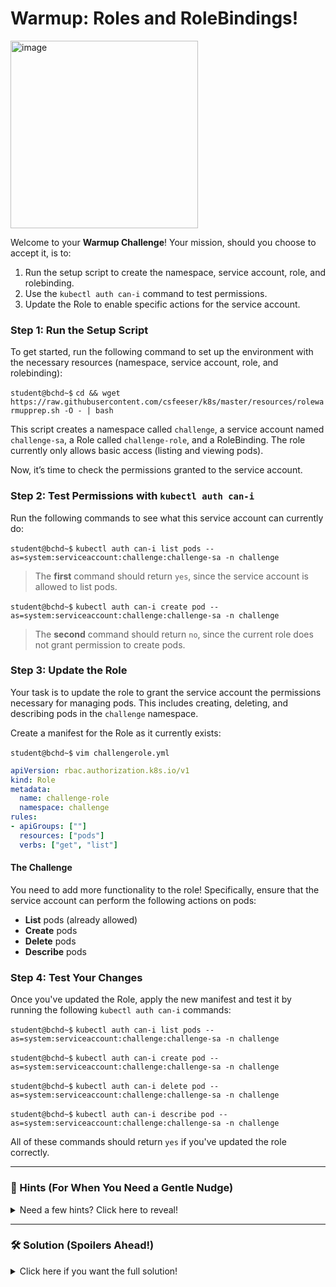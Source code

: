 # Warmup: Roles and RoleBindings!

<img src="https://www.m00nie.com/content/images/2020/04/rbac.jpg" alt="image" width="300"/>

Welcome to your **Warmup Challenge**! Your mission, should you choose to accept it, is to:

1. Run the setup script to create the namespace, service account, role, and rolebinding.
2. Use the `kubectl auth can-i` command to test permissions.
3. Update the Role to enable specific actions for the service account.

### Step 1: Run the Setup Script

To get started, run the following command to set up the environment with the necessary resources (namespace, service account, role, and rolebinding):

`student@bchd~$` `cd && wget https://raw.githubusercontent.com/csfeeser/k8s/master/resources/rolewarmupprep.sh -O - | bash`

This script creates a namespace called `challenge`, a service account named `challenge-sa`, a Role called `challenge-role`, and a RoleBinding. The role currently only allows basic access (listing and viewing pods). 

Now, it’s time to check the permissions granted to the service account.

### Step 2: Test Permissions with `kubectl auth can-i`

Run the following commands to see what this service account can currently do:

`student@bchd~$` `kubectl auth can-i list pods --as=system:serviceaccount:challenge:challenge-sa -n challenge`

> The **first** command should return `yes`, since the service account is allowed to list pods.

`student@bchd~$` `kubectl auth can-i create pod --as=system:serviceaccount:challenge:challenge-sa -n challenge`

> The **second** command should return `no`, since the current role does not grant permission to create pods.

### Step 3: Update the Role

Your task is to update the role to grant the service account the permissions necessary for managing pods. This includes creating, deleting, and describing pods in the `challenge` namespace.

Create a manifest for the Role as it currently exists:

`student@bchd~$` `vim challengerole.yml`

```yaml
apiVersion: rbac.authorization.k8s.io/v1
kind: Role
metadata:
  name: challenge-role
  namespace: challenge
rules:
- apiGroups: [""]
  resources: ["pods"]
  verbs: ["get", "list"]
```

#### The Challenge

You need to add more functionality to the role! Specifically, ensure that the service account can perform the following actions on pods:

- **List** pods (already allowed)
- **Create** pods
- **Delete** pods
- **Describe** pods

### Step 4: Test Your Changes

Once you've updated the Role, apply the new manifest and test it by running the following `kubectl auth can-i` commands:

`student@bchd~$` `kubectl auth can-i list pods --as=system:serviceaccount:challenge:challenge-sa -n challenge`

`student@bchd~$` `kubectl auth can-i create pod --as=system:serviceaccount:challenge:challenge-sa -n challenge`

`student@bchd~$` `kubectl auth can-i delete pod --as=system:serviceaccount:challenge:challenge-sa -n challenge`

`student@bchd~$` `kubectl auth can-i describe pod --as=system:serviceaccount:challenge:challenge-sa -n challenge`

All of these commands should return `yes` if you've updated the role correctly.

---

### 👀 Hints (For When You Need a Gentle Nudge)

<details>
  <summary>Need a few hints? Click here to reveal!</summary>

  - The Role only has permissions to get and list pods right now. What verbs could you add to grant more actions on pods?
  - Fortunately, the verbs we need to enable the permissions described above are the same! `create`, `describe`, etc.

</details>

---

### 🛠️ Solution (Spoilers Ahead!)

<details>
  <summary>Click here if you want the full solution!</summary>

  - To grant the service account the ability to create, delete, and describe pods, you need to update the Role to include the `create`, `delete`, and `describe` verbs.
  - The final Role should look something like this:

    ```yaml
    apiVersion: rbac.authorization.k8s.io/v1
    kind: Role
    metadata:
      name: challenge-role
      namespace: challenge
    rules:
    - apiGroups: [""]
      resources: ["pods"]
      verbs: ["get", "list", "create", "delete", "describe"]
    ```

    Once this is applied, the service account will have the necessary permissions to manage pods in the `challenge` namespace.
</details>
